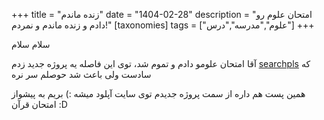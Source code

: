 +++
title = "زنده ماندم"
date = "1404-02-28"
description = "امتحان علوم رو دادم و زنده ماندم و نمردم!"
[taxonomies]
tags = ["علوم","مدرسه","درس"]
+++

سلام سلام

آقا امتحان علومو دادم و تموم شد، توی این فاصله یه پروژه جدید زدم [searchpls](https://github.com/daradege/searchpls) که سادست ولی باعث شد حوصلم سر نره

همین پست هم داره از سمت پروژه جدیدم توی سایت آپلود میشه :)
بریم به پیشواز امتحان قرآن :D
